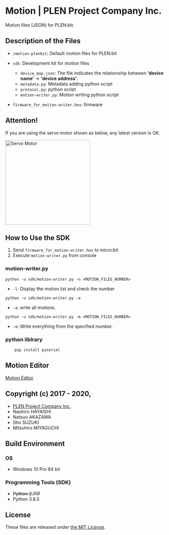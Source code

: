 Motion | PLEN Project Company Inc.
===============================================================================

Motion files (JSON) for PLEN:bit.

## Description of the Files

- `/motion-plenbit`: Default motion files for PLEN:bit

- `sdk`: Development kit for motion files
    - `device_map.json`: The file indicates the relationship between **'device name'** -> **'device address'**.
    - `metadata.py`: Metadata adding python script
    - `protocol.py`: python script
    - `motion-writer.py`: Motion writing python script
- `firmware_for_motion-writer.hex`: firmware

## Attention!

If you are using the servo motor shown as below, any latest version is OK.

<img src="./.assets/servo-motor.jpg" alt="Servo Motor" width="266">

## How to Use the SDK

1. Send `firmware_for_motion-writer.hex` to micro:bit
2. Execute `motion-writer.py` from console

### motion-writer.py

`python -u sdk/motion-writer.py -n <MOTION_FILES_NUMBER>`
- `-l`: Display the motion list and check the number

`python -u sdk/motion-writer.py -a`
- `-a`: write all motions.

`python -u sdk/motion-writer.py -m <MOTION_FILES_NUMBER>`
- `-m`: Write everything from the specified number. 

### python liblrary

```
    pip install pyserial
```

## Motion Editor

[Motion Editor](http://plen.jp/playground/motion-editor/#/?model=plen2-mini)


## Copyright (c) 2017 - 2020,
- [PLEN Project Company Inc.](https://plen.jp)
- Naohiro HAYAISHI
- Natsuo AKAZAWA
- Sho SUZUKI
- Mitsuhiro MIYAGUCHI

## Build Environment
### OS
- Windows 10 Pro 64 bit

### Programming Tools (SDK)
- ~~Python 2.7.17~~
- Python 3.8.5

## License
These files are released under [the MIT License](https://opensource.org/licenses/mit-license.php).